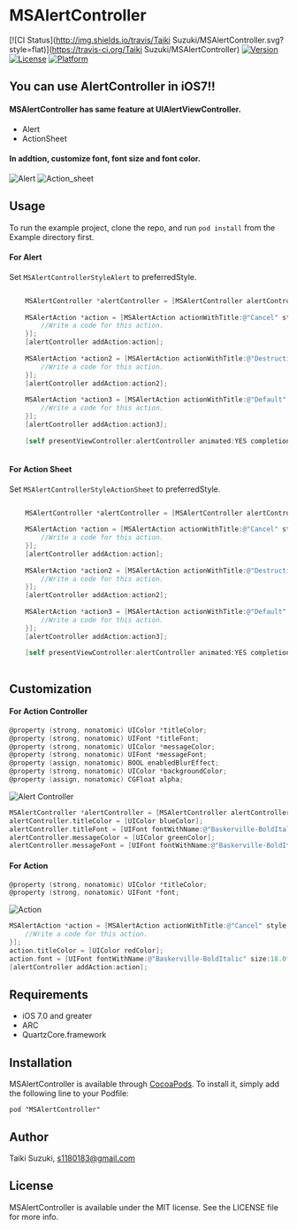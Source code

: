 # MSAlertController

[![CI Status](http://img.shields.io/travis/Taiki Suzuki/MSAlertController.svg?style=flat)](https://travis-ci.org/Taiki Suzuki/MSAlertController)
[![Version](https://img.shields.io/cocoapods/v/MSAlertController.svg?style=flat)](http://cocoadocs.org/docsets/MSAlertController)
[![License](https://img.shields.io/cocoapods/l/MSAlertController.svg?style=flat)](http://cocoadocs.org/docsets/MSAlertController)
[![Platform](https://img.shields.io/cocoapods/p/MSAlertController.svg?style=flat)](http://cocoadocs.org/docsets/MSAlertController)

## You can use AlertController in iOS7!!
#### MSAlertController has same feature at UIAlertViewController.
- Alert
- ActionSheet

#### In addtion, customize font, font size and font color.

![Alert](./Raw/images/alert.png)
![Action_sheet](./Raw/images/action_sheet.png)


## Usage
To run the example project, clone the repo, and run `pod install` from the Example directory first.


#### For Alert
Set ```MSAlertControllerStyleAlert``` to preferredStyle.


``` objective-c

	MSAlertController *alertController = [MSAlertController alertControllerWithTitle:@"MSAlertController" message:@"This is MSAlertController." preferredStyle:MSAlertControllerStyleAlert];
    
    MSAlertAction *action = [MSAlertAction actionWithTitle:@"Cancel" style:MSAlertActionStyleCancel handler:^(MSAlertAction *action) {
        //Write a code for this action.
    }];
    [alertController addAction:action];
    
    MSAlertAction *action2 = [MSAlertAction actionWithTitle:@"Destructive" style:MSAlertActionStyleDestructive handler:^(MSAlertAction *action) {
        //Write a code for this action.
    }];
    [alertController addAction:action2];
    
    MSAlertAction *action3 = [MSAlertAction actionWithTitle:@"Default" style:MSAlertActionStyleDefault handler:^(MSAlertAction *action) {
        //Write a code for this action.
    }];
    [alertController addAction:action3];
    
    [self presentViewController:alertController animated:YES completion:nil];
	
```


#### For Action Sheet
Set ```MSAlertControllerStyleActionSheet``` to preferredStyle.


``` objective-c

	MSAlertController *alertController = [MSAlertController alertControllerWithTitle:@"MSAlertController" message:@"This is MSAlertController." preferredStyle:MSAlertControllerStyleActionSheet];
    
    MSAlertAction *action = [MSAlertAction actionWithTitle:@"Cancel" style:MSAlertActionStyleCancel handler:^(MSAlertAction *action) {
        //Write a code for this action.
    }];
    [alertController addAction:action];
    
    MSAlertAction *action2 = [MSAlertAction actionWithTitle:@"Destructive" style:MSAlertActionStyleDestructive handler:^(MSAlertAction *action) {
        //Write a code for this action.
    }];
    [alertController addAction:action2];
    
    MSAlertAction *action3 = [MSAlertAction actionWithTitle:@"Default" style:MSAlertActionStyleDefault handler:^(MSAlertAction *action) {
        //Write a code for this action.
    }];
    [alertController addAction:action3];
    
    [self presentViewController:alertController animated:YES completion:nil];
	
```


## Customization
#### For Action Controller
``` objective-c
@property (strong, nonatomic) UIColor *titleColor;
@property (strong, nonatomic) UIFont *titleFont;
@property (strong, nonatomic) UIColor *messageColor;
@property (strong, nonatomic) UIFont *messageFont;
@property (assign, nonatomic) BOOL enabledBlurEffect;
@property (strong, nonatomic) UIColor *backgroundColor;
@property (assign, nonatomic) CGFloat alpha;
```

![Alert Controller](./Raw/images/alert_controller_custom.png)

``` objective-c
MSAlertController *alertController = [MSAlertController alertControllerWithTitle:@"MSAlertController" message:@"This is MSAlertController." preferredStyle:MSAlertControllerStyleAlert];
alertController.titleColor = [UIColor blueColor];
alertController.titleFont = [UIFont fontWithName:@"Baskerville-BoldItalic" size:20.0f];
alertController.messageColor = [UIColor greenColor];
alertController.messageFont = [UIFont fontWithName:@"Baskerville-BoldItalic" size:18.0f];
```


#### For Action
``` objective-c
@property (strong, nonatomic) UIColor *titleColor;
@property (strong, nonatomic) UIFont *font;
```

![Action](./Raw/images/action_custom.png)

``` objective-c
MSAlertAction *action = [MSAlertAction actionWithTitle:@"Cancel" style:MSAlertActionStyleCancel handler:^(MSAlertAction *action) {
    //Write a code for this action.
}];
action.titleColor = [UIColor redColor];
action.font = [UIFont fontWithName:@"Baskerville-BoldItalic" size:18.0f];
[alertController addAction:action];
```


## Requirements
- iOS 7.0 and greater
- ARC
- QuartzCore.framework

## Installation

MSAlertController is available through [CocoaPods](http://cocoapods.org). To install
it, simply add the following line to your Podfile:

    pod "MSAlertController"

## Author

Taiki Suzuki, s1180183@gmail.com

## License

MSAlertController is available under the MIT license. See the LICENSE file for more info.

